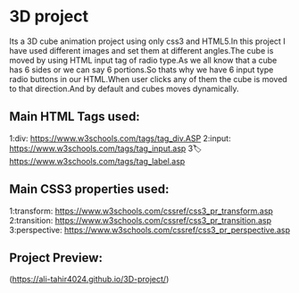 # 3D project
 Its a 3D cube animation project using only css3 and HTML5.In this project I have used different images and set them at different angles.The cube is moved by using HTML input tag of radio type.As we all know that a cube has 6 sides or we can say 6 portions.So thats why we have 6 input type radio buttons in our HTML.When user clicks any of them the cube is moved to that direction.And by default and cubes moves dynamically.
 
 
 ## Main HTML Tags used:

1:div:
https://www.w3schools.com/tags/tag_div.ASP
2:input:
https://www.w3schools.com/tags/tag_input.asp
3:label:
https://www.w3schools.com/tags/tag_label.asp
 
## Main CSS3 properties used:

1:transform:
https://www.w3schools.com/cssref/css3_pr_transform.asp
2:transition:
https://www.w3schools.com/cssref/css3_pr_transition.asp
3:perspective:
https://www.w3schools.com/cssref/css3_pr_perspective.asp

## Project Preview:

(https://ali-tahir4024.github.io/3D-project/)
